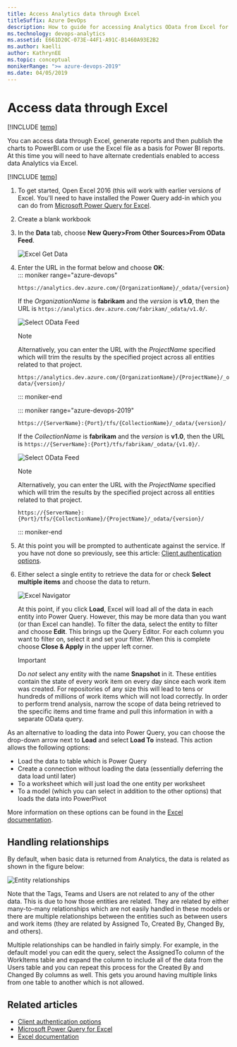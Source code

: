 ```yaml
---
title: Access Analytics data through Excel
titleSuffix: Azure DevOps
description: How to guide for accessing Analytics OData from Excel for Azure DevOps
ms.technology: devops-analytics
ms.assetid: E661D20C-073E-44F1-A91C-B1460A93E2B2
ms.author: kaelli
author: KathrynEE
ms.topic: conceptual
monikerRange: ">= azure-devops-2019"
ms.date: 04/05/2019
---
```


# Access data through Excel

[!INCLUDE [temp](../includes/version-azure-devops.md)]

You can access data through Excel, generate reports and then publish the charts to PowerBI.com or use the Excel file
as a basis for Power BI reports. At this time you will need to have alternate credentials enabled to access data
Analytics via Excel.

[!INCLUDE [temp](../includes/analytics-preview.md)]

1. To get started, Open Excel 2016 (this will work with earlier versions of Excel. You'll need to have installed the Power Query add-in which you can do from [Microsoft Power Query for Excel](https://www.microsoft.com/download/details.aspx?id=39379&CorrelationId=3f2bb5d7-8db9-4e8f-ad58-bfa2789c877c).

2. Create a blank workbook

3. In the **Data** tab, choose **New Query>From Other Sources>From OData Feed**.

   ![Excel Get Data ](media/excel1.png)

4) Enter the URL in the format below and choose **OK**:  
   ::: moniker range="azure-devops"

   ```
   https://analytics.dev.azure.com/{OrganizationName}/_odata/{version}/
   ```

   If the _OrganizationName_ is **fabrikam** and the _version_ is **v1.0**, then the URL is `https://analytics.dev.azure.com/fabrikam/_odata/v1.0/`.

   ![Select OData Feed ](media/pbi3.png)

   > [!NOTE]  
   > Alternatively, you can enter the URL with the _ProjectName_ specified which will trim the results by the specified project across all entities related to that project.
   >
   > `https://analytics.dev.azure.com/{OrganizationName}/{ProjectName}/_odata/{version}/`

   ::: moniker-end

   ::: moniker range="azure-devops-2019"

   ```
   https://{ServerName}:{Port}/tfs/{CollectionName}/_odata/{version}/
   ```

   If the _CollectionName_ is **fabrikam** and the _version_ is **v1.0**, then the URL is
   `https://{ServerName}:{Port}/tfs/fabrikam/_odata/{v1.0}/`.

   ![Select OData Feed ](media/pbi3-onprem.png)

   > [!NOTE]  
   > Alternatively, you can enter the URL with the _ProjectName_ specified which will trim the results by the specified project across all entities related to that project.
   >
   > `https://{ServerName}:{Port}/tfs/{CollectionName}/{ProjectName}/_odata/{version}/`

   ::: moniker-end

5) At this point you will be prompted to authenticate against the service. If you have not done so previously, see this article: [Client authentication options](client-authentication-options.md).

6) Either select a single entity to retrieve the data for or check **Select multiple items** and choose the data to return.

   ![Excel Navigator](media/excel2.png)

   At this point, if you click **Load**, Excel will load all of the data in each entity into Power Query. However, this may be more data than you want (or than Excel can handle).
   To filter the data, select the entity to filter and choose **Edit**. This brings up the Query Editor. For each column you want to filter on, select it and set your filter. When this is complete choose **Close & Apply** in the upper left corner.

   > [!IMPORTANT]  
   > Do _not_ select any entity with the name **Snapshot** in it. These entities contain the state of every work item
   > on every day since each work item was created. For repositories of any size this will lead to tens or hundreds of millions of work items which will
   > not load correctly. In order to perform trend analysis, narrow the scope of data being retrieved to the specific items and time frame and pull this information in with a separate OData query.

As an alternative to loading the data into Power Query, you can choose the drop-down arrow next to **Load** and select **Load To** instead.
This action allows the following options:

- Load the data to table which is Power Query
- Create a connection without loading the data (essentially deferring the data load until later)
- To a worksheet which will just load the one entity per worksheet
- To a model (which you can select in addition to the other options) that loads the data into PowerPivot

More information on these options can be found in the [Excel documentation](https://support.office.com/article/Add-a-query-to-an-Excel-worksheet-Power-Query-ca69e0f0-3db1-4493-900c-6279bef08df4?ui=en-US&rs=en-US&ad=US#querytoworksheet).

## Handling relationships

By default, when basic data is returned from Analytics, the data is related as shown in the figure below:

![Entity relationships](media/pbi-relationships.png)

Note that the Tags, Teams and Users are not related to any of the other data. This is due to how those entities
are related. They are related by either many-to-many relationships which are not easily handled in these models or
there are multiple relationships between the entities such as between users and work items (they are related by Assigned To,
Created By, Changed By, and others).

Multiple relationships can be handled in fairly simply. For example, in the default model you can edit the query, select the
AssignedTo column of the WorkItems table and expand the column to include all of the data from the Users table and you can repeat
this process for the Created By and Changed By columns as well. This gets you around having multiple links from one table to another
which is not allowed.

## Related articles

- [Client authentication options](client-authentication-options.md)
- [Microsoft Power Query for Excel](https://www.microsoft.com/download/details.aspx?id=39379&CorrelationId=3f2bb5d7-8db9-4e8f-ad58-bfa2789c877c)
- [Excel documentation](https://support.office.com/article/Add-a-query-to-an-Excel-worksheet-Power-Query-ca69e0f0-3db1-4493-900c-6279bef08df4?ui=en-US&rs=en-US&ad=US#querytoworksheet)
